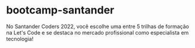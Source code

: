 # bootcamp-santander
No Santander Coders 2022, você escolhe uma entre 5 trilhas de formação na Let's Code e se destaca no mercado profissional como especialista em tecnologia!
